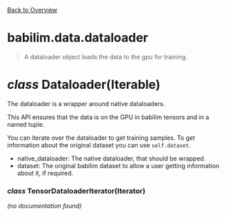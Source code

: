 [Back to Overview](../../README.md)

# babilim.data.dataloader

> A dataloader object loads the data to the gpu for training.

# *class* **Dataloader**(Iterable)

The dataloader is a wrapper around native dataloaders.

This API ensures that the data is on the GPU in babilim tensors and in a named tuple.

You can iterate over the dataloader to get training samples.
To get information about the original dataset you can use `self.dataset`.

* native_dataloader: The native dataloader, that should be wrapped.
* dataset: The original babilim dataset to allow a user getting information about it, if required.


### *class* **TensorDataloaderIterator**(Iterator)

*(no documentation found)*

